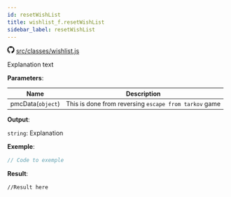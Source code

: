 ```yaml
---
id: resetWishList
title: wishlist_f.resetWishList
sidebar_label: resetWishList
---
```

![](/img/github.png) [src/classes/wishlist.js](https://github.com/TrustedSourceLeaks/LeakedServer/blob/master/src/classes/wishlist.js#L38)

Explanation text

**Parameters**:

Name  |   Description 
----------- |   -----------
pmcData(`object`)  |   This is done from reversing `escape from tarkov` game


**Output**:

`string`: Explanation


**Exemple**:
```js
// Code to exemple
```

**Result**:
```
//Result here
```